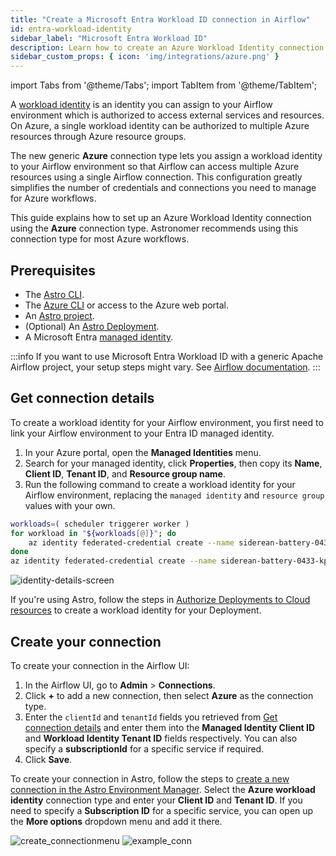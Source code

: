 ```yaml
---
title: "Create a Microsoft Entra Workload ID connection in Airflow"
id: entra-workload-identity
sidebar_label: "Microsoft Entra Workload ID"
description: Learn how to create an Azure Workload Identity connection in Airflow.
sidebar_custom_props: { icon: 'img/integrations/azure.png' }
---
```


import Tabs from '@theme/Tabs';
import TabItem from '@theme/TabItem';

A [workload identity](https://learn.microsoft.com/en-us/entra/workload-id/workload-identities-overview) is an identity you can assign to your Airflow environment which is authorized to access external services and resources. On Azure, a single workload identity can be authorized to multiple Azure resources through Azure resource groups.

The new generic **Azure** connection type lets you assign a workload identity to your Airflow environment so that Airflow can access multiple Azure resources using a single Airflow connection. This configuration greatly simplifies the number of credentials and connections you need to manage for Azure workflows. 

This guide explains how to set up an Azure Workload Identity connection using the **Azure** connection type. Astronomer recommends using this connection type for most Azure workflows.

## Prerequisites

- The [Astro CLI](https://docs.astronomer.io/astro/cli/overview).
- The [Azure CLI](https://learn.microsoft.com/en-us/cli/azure/) or access to the Azure web portal.
- An [Astro project](https://docs.astronomer.io/astro/cli/get-started-cli).
- (Optional) An [Astro Deployment](https://docs.astronomer.io/astro/create-deployment).
- A Microsoft Entra [managed identity](https://learn.microsoft.com/en-us/entra/identity/managed-identities-azure-resources/how-manage-user-assigned-managed-identities?pivots=identity-mi-methods-azp).

:::info 
If you want to use Microsoft Entra Workload ID with a generic Apache Airflow project, your setup steps might vary. See [Airflow documentation](https://airflow.apache.org/docs/apache-airflow-providers-microsoft-azure/stable/connections/azure.html).
:::

## Get connection details

To create a workload identity for your Airflow environment, you first need to link your Airflow environment to your Entra ID managed identity.

1. In your Azure portal, open the **Managed Identities** menu.
2. Search for your managed identity, click **Properties**, then copy its **Name**, **Client ID**, **Tenant ID**, and **Resource group name**.
3. Run the following command to create a workload identity for your Airflow environment, replacing the `managed identity` and `resource group` values with your own. 
   
```bash
workloads=( scheduler triggerer worker )
for workload in "${workloads[@]}"; do
    az identity federated-credential create --name siderean-battery-0433-$workload --identity-name 042-t49320-jg9j42390-yhjy9t-jgbjnhwre9 --resource-group vk-9043=qj-tqg9vhn24809ht-ghgv9-023qhu0-rt --issuer https://westus2.oic.prod-aks.azure.com/b84efac8-cfee-467a-b223-23b9aea1486d/f1346028-6d70-4fde-b691-a7a9fa947caf/ --subject system:serviceaccount:siderean-battery-0433:siderean-battery-0433-$workload-serviceaccount
done
az identity federated-credential create --name siderean-battery-0433-kpo --identity-name 042-t49320-jg9j42390-yhjy9t-jgbjnhwre9 --resource-group vk-9043=qj-tqg9vhn24809ht-ghgv9-023qhu0-rt --issuer https://westus2.oic.prod-aks.azure.com/b84efac8-cfee-467a-b223-23b9aea1486d/f1346028-6d70-4fde-b691-a7a9fa947caf/ --subject system:serviceaccount:siderean-battery-0433:siderean-battery-0433-kpo
```

![identity-details-screen](/img/examples/connection-azure-workload-identity-3.png)

If you're using Astro, follow the steps in [Authorize Deployments to Cloud resources](https://docs.astronomer.io/astro/authorize-deployments-to-your-cloud?tab=azure#setup) to create a workload identity for your Deployment.


## Create your connection

To create your connection in the Airflow UI:

1. In the Airflow UI, go to **Admin** > **Connections**.
2. Click **+** to add a new connection, then select **Azure** as the connection type.
3. Enter the `clientId` and `tenantId` fields you retrieved from [Get connection details](#get-connection-details) and enter them into the **Managed Identity Client ID** and **Workload Identity Tenant ID** fields respectively. You can also specify a **subscriptionId** for a specific service if required.
4. Click **Save**.

To create your connection in Astro, follow the steps to [create a new connection in the Astro Environment Manager](https://docs.astronomer.io/astro/create-and-link-connections). Select the **Azure workload identity** connection type and enter your **Client ID** and **Tenant ID**. If you need to specify a **Subscription ID** for a specific service, you can open up the **More options** dropdown menu and add it there.

![create_connectionmenu](/img/examples/connection-azure-workload-identity-4.png)
![example_conn](/img/examples/connection-azure-workload-identity-5.png)

